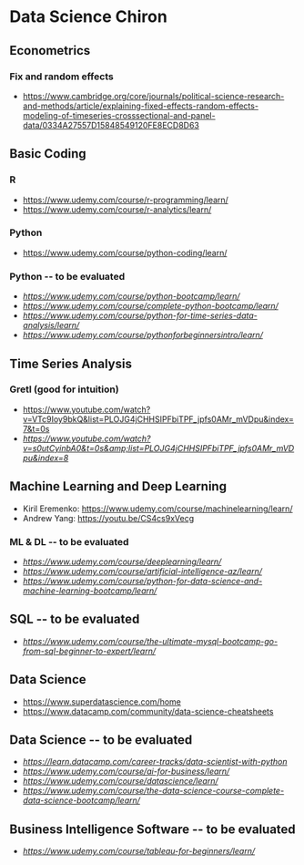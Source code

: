 # Data Science Chiron

## Econometrics

### Fix and random effects
* https://www.cambridge.org/core/journals/political-science-research-and-methods/article/explaining-fixed-effects-random-effects-modeling-of-timeseries-crosssectional-and-panel-data/0334A27557D15848549120FE8ECD8D63

## Basic Coding

### R

* https://www.udemy.com/course/r-programming/learn/
* https://www.udemy.com/course/r-analytics/learn/

### Python

* https://www.udemy.com/course/python-coding/learn/

### Python -- to be evaluated

* *https://www.udemy.com/course/python-bootcamp/learn/*
* *https://www.udemy.com/course/complete-python-bootcamp/learn/*
* *https://www.udemy.com/course/python-for-time-series-data-analysis/learn/*
* *https://www.udemy.com/course/pythonforbeginnersintro/learn/*

## Time Series Analysis

### Gretl (good for intuition)
* https://www.youtube.com/watch?v=VTc9Ioy9bkQ&list=PLOJG4jCHHSIPFbiTPF_jpfs0AMr_mVDpu&index=7&t=0s
* *https://www.youtube.com/watch?v=s0utCyinbA0&t=0s&amp;list=PLOJG4jCHHSIPFbiTPF_jpfs0AMr_mVDpu&index=8*

## Machine Learning and Deep Learning

* Kiril Eremenko: https://www.udemy.com/course/machinelearning/learn/
* Andrew Yang: https://youtu.be/CS4cs9xVecg

### ML & DL -- to be evaluated

* *https://www.udemy.com/course/deeplearning/learn/*
* *https://www.udemy.com/course/artificial-intelligence-az/learn/*
* *https://www.udemy.com/course/python-for-data-science-and-machine-learning-bootcamp/learn/*

## SQL -- to be evaluated

* *https://www.udemy.com/course/the-ultimate-mysql-bootcamp-go-from-sql-beginner-to-expert/learn/*

## Data Science

* https://www.superdatascience.com/home
* https://www.datacamp.com/community/data-science-cheatsheets

## Data Science -- to be evaluated

* *https://learn.datacamp.com/career-tracks/data-scientist-with-python*
* *https://www.udemy.com/course/ai-for-business/learn/*
* *https://www.udemy.com/course/datascience/learn/*
* *https://www.udemy.com/course/the-data-science-course-complete-data-science-bootcamp/learn/*

## Business Intelligence Software -- to be evaluated

* *https://www.udemy.com/course/tableau-for-beginners/learn/*

